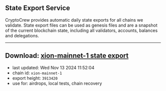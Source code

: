 ## State Export Service
CryptoCrew provides automatic daily state exports for all chains we validate. State export files can be used as genesis files and are a snapshot of the current blockchain state, including all validators, accounts, balances and delegations.

---
**Download: [xion-mainnet-1 state export](https://dl-eu2.ccvalidators.com/SERVICE/xion/xion-mainnet-1_export_3913420.json)**
---

- last updated: Wed Nov 13 2024 11:52:04
- chain id: `xion-mainnet-1`
- export height: `3913420`
- use for: airdrops, local tests, chain recovery
